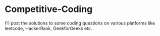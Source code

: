 # Competitive-Coding
I'll post the solutions to some coding questions on various platforms like leetcode, HackerRank, GeekforGeeks etc.
